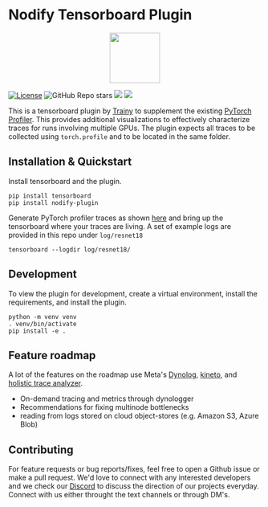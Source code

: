 # Nodify Tensorboard Plugin

<p align="center">
  <img height='100px' src="https://www.ocf.berkeley.edu/~asai/static/images/trainy.png">
</p>

[![License](https://img.shields.io/badge/License-BSD_3--Clause-blue.svg)](https://opensource.org/licenses/BSD-3-Clause)
![GitHub Repo stars](https://img.shields.io/github/stars/Trainy-ai/nodify?style=social)
[![](https://img.shields.io/badge/Twitter-1DA1F2?style=for-the-badge&logo=twitter&logoColor=white)](https://twitter.com/TrainyAI)
[![](https://dcbadge.vercel.app/api/server/d67CMuKY5V)](https://discord.gg/d67CMuKY5V)

This is a tensorboard plugin by [Trainy](https://trainy.ai) to supplement the existing [PyTorch Profiler](https://pytorch.org/tutorials/intermediate/tensorboard_profiler_tutorial.html). This provides additional visualizations to effectively characterize traces for runs involving multiple GPUs. The plugin expects all traces to be collected using `torch.profile` and to be located in the same folder.

## Installation & Quickstart

Install tensorboard and the plugin.
```
pip install tensorboard
pip install nodify-plugin
```

Generate PyTorch profiler traces as shown [here](https://pytorch.org/tutorials/recipes/recipes/profiler_recipe.html) and bring up the tensorboard where your traces are living. A set of example logs are provided in this repo under `log/resnet18`

```
tensorboard --logdir log/resnet18/
```

## Development

To view the plugin for development, create a virtual environment, install the requirements, and install the plugin.

```
python -m venv venv
. venv/bin/activate
pip install -e .
``` 

## Feature roadmap

A lot of the features on the roadmap use Meta's [Dynolog](https://developers.facebook.com/blog/post/2022/11/16/dynolog-open-source-system-observability/), [kineto](https://github.com/pytorch/kineto), and [holistic trace analyzer](https://pytorch.org/blog/trace-analysis-for-masses/).

* On-demand tracing and metrics through dynologger
* Recommendations for fixing multinode bottlenecks
* reading from logs stored on cloud object-stores (e.g. Amazon S3, Azure Blob)

## Contributing

For feature requests or bug reports/fixes, feel free to open a Github issue or make a pull request. We'd love to connect with any interested developers and we check our [Discord](https://discord.gg/d67CMuKY5V) to discuss the direction of our projects everyday. Connect with us either throught the text channels or through DM's.
